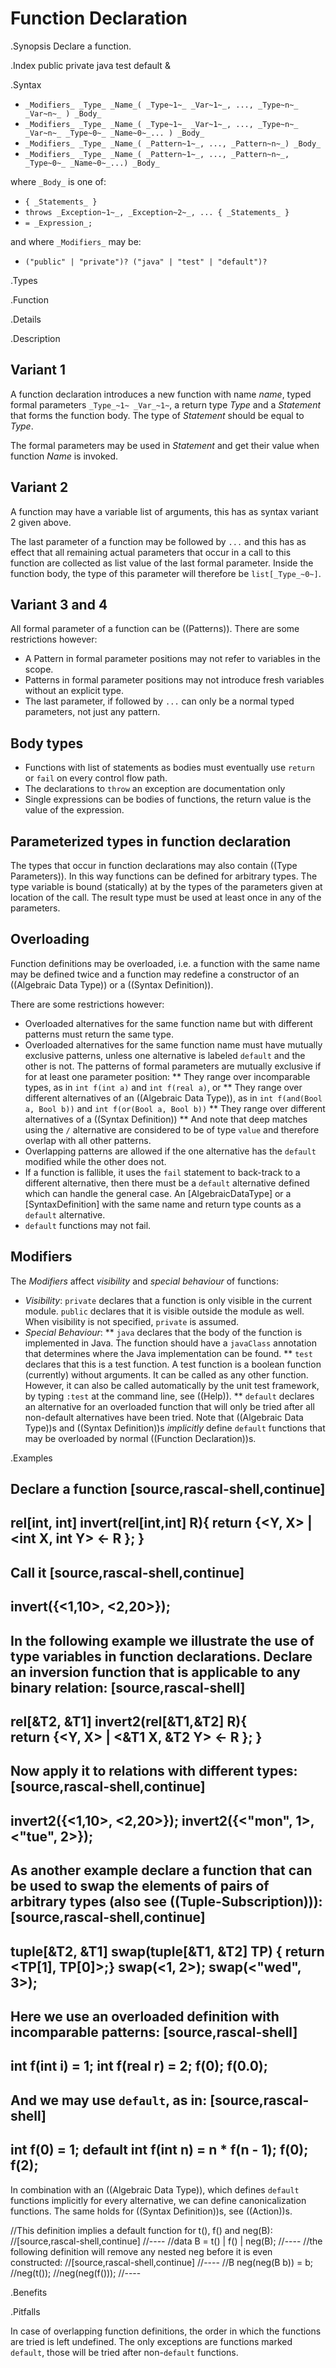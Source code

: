 # Function Declaration

.Synopsis
Declare a function.

.Index
public private java test default &

.Syntax

*  `_Modifiers_ _Type_ _Name_( _Type~1~_ _Var~1~_, ..., _Type~n~_ _Var~n~_ ) _Body_`
*  `_Modifiers_ _Type_ _Name_( _Type~1~_ _Var~1~_, ..., _Type~n~_ _Var~n~_ _Type~0~_ _Name~0~_... ) _Body_`
*  `_Modifiers_ _Type_ _Name_( _Pattern~1~_, ..., _Pattern~n~_) _Body_`
*  `_Modifiers_ _Type_ _Name_( _Pattern~1~_, ..., _Pattern~n~_, _Type~0~_ _Name~0~_...) _Body_`


where `_Body_` is one of:

*  `{ _Statements_ }`
*  `throws _Exception~1~_, _Exception~2~_, ... { _Statements_ }`
*  `= _Expression_;`


and where `_Modifiers_` may be:

*  `("public" | "private")? ("java" | "test" | "default")?`

.Types

.Function

.Details

.Description
##  Variant 1 

A function declaration introduces a new function with name _name_, typed formal parameters `_Type_~1~ _Var_~1~`, a return type _Type_
and a _Statement_ that forms the function body.
The type of _Statement_ should be equal to _Type_.

The formal parameters may be used in _Statement_ and get their value when function _Name_ is invoked.

##  Variant 2 

A function may have a variable list of arguments, this has as syntax variant 2 given above.

The last parameter of a function may be followed by `...` and this has as effect that all remaining actual parameters
that occur in a call to this function are collected as list value of the last formal parameter. 
Inside the function body, the type of this parameter will therefore be `list[_Type_~0~]`.

##  Variant 3 and 4 


All formal parameter of a function can be ((Patterns)). There are some restrictions however:

*  A Pattern in formal parameter positions may not refer to variables in the scope.
*  Patterns in formal parameter positions may not introduce fresh variables without an explicit type. 
*  The last parameter, if followed by `...` can only be a normal typed parameters, not just any pattern.


##  Body types 


*  Functions with list of statements as bodies must eventually use `return` or `fail` on every control flow path. 
*  The declarations to `throw` an exception are documentation only
*  Single expressions can be bodies of functions, the return value is the value of the expression.


##  Parameterized types in function declaration 


The types that occur in function declarations may also contain ((Type Parameters)).
In this way functions can be defined for arbitrary types. The type variable is bound (statically) at by the types of the parameters given at location of the call. The result type must be used at least once in any of the parameters.

##  Overloading 

 
Function definitions may be overloaded, i.e. a function with the same name may be defined twice and 
a function may redefine a constructor of an ((Algebraic Data Type)) or a ((Syntax Definition)).

There are some restrictions however:

*  Overloaded alternatives for the same function name but with different patterns must return the same type.
*  Overloaded alternatives for the same function name must have mutually exclusive patterns, unless one alternative is labeled `default` and the other is not. The patterns of formal parameters are mutually exclusive if for at least one parameter position:
**  They range over incomparable types, as in `int f(int a)` and `int f(real a)`, or
**  They range over different alternatives of an ((Algebraic Data Type)), as in `int f(and(Bool a, Bool b))` and `int f(or(Bool a, Bool b))`
**  They range over different alternatives of a ((Syntax Definition))
**  And note that deep matches using the `/` alternative are considered to be of type `value` and therefore overlap with all other patterns.
*  Overlapping patterns are allowed if the one alternative has the `default` modified while the other does not.
*  If a function is fallible, it uses the `fail` statement to back-track to a different alternative, then there must be a `default` alternative defined which can handle the general case. An [AlgebraicDataType] or a [SyntaxDefinition] with the same name and return type counts as a `default` alternative.
*  `default` functions may not fail.


##  Modifiers 

The _Modifiers_ affect _visibility_ and _special behaviour_ of functions:

*  _Visibility_: `private` declares that a function is only visible in the current module. 
  `public` declares that it is visible outside the module as well. When visibility is not specified, `private` is assumed.
*  _Special Behaviour_:
   **  `java` declares that the body of the function is implemented in Java. The function should have a
       `javaClass` annotation that determines where the Java implementation can be found.
   **  `test` declares that this is a test function. A test function is a boolean function (currently) without arguments. 
        It can be called as any other function. However, it can also be called automatically
        by the unit test framework, by typing `:test` at the command line, see ((Help)).
   **  `default` declares an alternative for an overloaded function that will only be tried after 
        all non-default alternatives have been tried. Note that ((Algebraic Data Type))s and ((Syntax Definition))s 
        _implicitly_ define `default` functions that may be overloaded by normal ((Function Declaration))s.


.Examples

Declare a function
[source,rascal-shell,continue]
----
rel[int, int] invert(rel[int,int] R){
   return {<Y, X> | <int X, int Y> <- R };
}
----
Call it
[source,rascal-shell,continue]
----
invert({<1,10>, <2,20>});
----

In the following example we illustrate the use of type variables in function declarations.
Declare an inversion function that is applicable to any binary relation:
[source,rascal-shell]
----
rel[&T2, &T1] invert2(rel[&T1,&T2] R){  
   return {<Y, X> | <&T1 X, &T2 Y> <- R };
}
----
Now apply it to relations with different types:
[source,rascal-shell,continue]
----
invert2({<1,10>, <2,20>});
invert2({<"mon", 1>, <"tue", 2>});
----
As another example declare a function that can be used to swap the elements of pairs of arbitrary types
(also see ((Tuple-Subscription))):
[source,rascal-shell,continue]
----
tuple[&T2, &T1] swap(tuple[&T1, &T2] TP) { return <TP[1], TP[0]>;}
swap(<1, 2>);
swap(<"wed", 3>);
----

Here we use an overloaded definition with incomparable patterns:
[source,rascal-shell]
----
int f(int i) = 1;
int f(real r) = 2;
f(0);
f(0.0);
----

And we may use `default`, as in:
[source,rascal-shell]
----
int f(0) = 1;
default int f(int n) = n * f(n - 1);
f(0);
f(2);
----

In combination with an ((Algebraic Data Type)), which defines `default` functions implicitly for every alternative, 
we can define canonicalization functions. The same holds for ((Syntax Definition))s, see ((Action))s.

//This definition implies a default function for t(), f() and neg(B):
//[source,rascal-shell,continue]
//----
//data B = t() | f() | neg(B);
//----
//the following definition will remove any nested neg before it is even constructed:
//[source,rascal-shell,continue]
//----
//B neg(neg(B b)) = b;
//neg(t());
//neg(neg(f()));
//----

.Benefits

.Pitfalls

In case of overlapping function definitions, the order in which the functions are tried is left undefined. The only exceptions are functions marked `default`, those will be tried after non-`default` functions.

